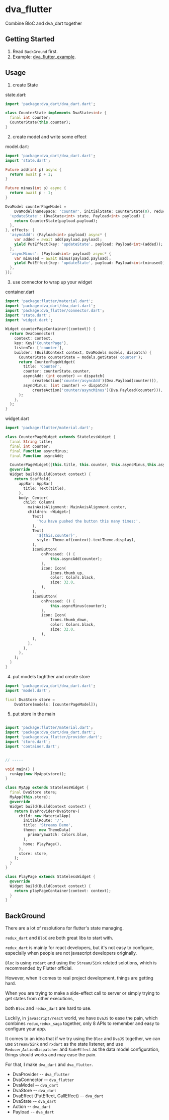 # dva_flutter

Combine BloC and dva_dart together

## Getting Started

1. Read `BackGround` first.
2. Example: [dva_flutter_example](https://github.com/neeboo/dva_flutter_example).

## Usage

1. create State

state.dart:

```dart
import 'package:dva_dart/dva_dart.dart';

class CounterState implements DvaState<int> {
  final int counter;
  CounterState(this.counter);
}
```

2. create model and write some effect

model.dart:

```dart
import 'package:dva_dart/dva_dart.dart';
import 'state.dart';

Future add(int p) async {
  return await p + 1;
}

Future minus(int p) async {
  return await p - 1;
}

DvaModel counterPageModel =
    DvaModel(nameSpace: 'counter', initialState: CounterState(0), reducers: {
  'updateState': (DvaState<int> state, Payload<int> payload) {
    return CounterState(payload.payload);
  },
}, effects: {
  'asyncAdd': (Payload<int> payload) async* {
    var added = await add(payload.payload);
    yield PutEffect(key: 'updateState', payload: Payload<int>(added));
  },
  'asyncMinus': (Payload<int> payload) async* {
    var minused = await minus(payload.payload);
    yield PutEffect(key: 'updateState', payload: Payload<int>(minused));
  },
});
```

3. use connector to wrap up your widget

container.dart

```dart
import 'package:flutter/material.dart';
import 'package:dva_dart/dva_dart.dart';
import 'package:dva_flutter/connector.dart';
import 'state.dart';
import 'widget.dart';

Widget counterPageContainer({context}) {
  return DvaConnector(
    context: context,
    key: Key('CounterPage'),
    listenTo: ['counter'],
    builder: (BuildContext context, DvaModels models, dispatch) {
      CounterState counterState = models.getState('counter');
      return CounterPageWidget(
        title: 'Counter',
        counter: counterState.counter,
        asyncAdd: (int counter) => dispatch(
            createAction('counter/asyncAdd')(Dva.Payload(counter))),
        asyncMinus: (int counter) => dispatch(
            createAction('counter/asyncMinus')(Dva.Payload(counter))),
      );
    },
  );
}
```

widget.dart

```dart
import 'package:flutter/material.dart';

class CounterPageWidget extends StatelessWidget {
  final String title;
  final int counter;
  final Function asyncMinus;
  final Function asyncAdd;

  CounterPageWidget({this.title, this.counter, this.asyncMinus,this.asyncAdd});
  @override
  Widget build(BuildContext context) {
    return Scaffold(
      appBar: AppBar(
        title: Text(title),
      ),
      body: Center(
        child: Column(
          mainAxisAlignment: MainAxisAlignment.center,
          children: <Widget>[
            Text(
              'You have pushed the button this many times:',
            ),
            Text(
              '${this.counter}',
              style: Theme.of(context).textTheme.display1,
            ),
            IconButton(
                onPressed: () {
                    this.asyncAdd(counter);
                },
                icon: Icon(
                    Icons.thumb_up,
                    color: Colors.black,
                    size: 32.0,
                ),
            ),
            IconButton(
                onPressed: () {
                    this.asyncMinus(counter);
                },
                icon: Icon(
                    Icons.thumb_down,
                    color: Colors.black,
                    size: 32.0,
                ),
            ),
          ],
        ),
      ),
    );
  }
}

```

4. put models toghther and create store

```dart
import 'package:dva_dart/dva_dart.dart';
import 'model.dart';

final DvaStore store =
    DvaStore(models: [counterPageModel]);
```

5. put store in the main

```dart

import 'package:flutter/material.dart';
import 'package:dva_dart/dva_dart.dart';
import 'package:dva_flutter/provider.dart';
import 'store.dart';
import 'container.dart';


// -----

void main() {
  runApp(new MyApp(store));
}

class MyApp extends StatelessWidget {
  final DvaStore store;
  MyApp(this.store);
  @override
  Widget build(BuildContext context) {
    return DvaProvider<DvaStore>(
      child: new MaterialApp(
        initialRoute: '/',
        title: 'Streams Demo',
        theme: new ThemeData(
          primarySwatch: Colors.blue,
        ),
        home: PlayPage(),
      ),
      store: store,
    );
  }
}

class PlayPage extends StatelessWidget {
  @override
  Widget build(BuildContext context) {
    return playPageContainer(context: context);
  }
}


```

## BackGround

There are a lot of resolutions for flutter's state managing.

`redux_dart` and `BloC` are both great libs to start with.

`redux_dart` is mainly for react developers, but it's not easy to configure, especially when people are not javascript developers originally.

`Bloc` is using `rxdart` and using the `Stream/Sink` related solotions, which is recommended by Flutter official.

However, when it comes to real project development, things are getting hard.

When you are trying to make a side-effect call to server or simply trying to get states from other executions,

both `Bloc` and `redux_dart` are hard to use.

Luckily, in `javascript/react` world, we have `DvaJS` to ease the pain, which combines `redux`,`redux_saga` together, only 8 APIs to remember and easy to configure your app.

It comes to an idea that if we try using the `Bloc` and `DvaJS` together, we can use `Stream/Sink` and `rxdart` as the state listener, and use `Reducer`,`ActionDispatcher` and `SideEffect` as the data model configuration, things should works and may ease the pain.

For that, I make `dva_dart` and `dva_flutter`.

- DvaProvider -- `dva_flutter`
- DvaConnector -- `dva_flutter`
- DvaModel -- `dva_dart`
- DvaStore -- `dva_dart`
- DvaEffect (PutEffect, CallEffect) -- `dva_dart`
- DvaState -- `dva_dart`
- Action -- `dva_dart`
- Payload -- `dva_dart`
